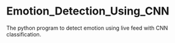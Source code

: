 # Emotion_Detection_Using_CNN
The python program to detect emotion using live feed with CNN classification.
